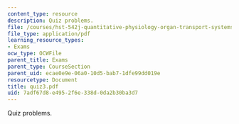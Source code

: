 ```yaml
---
content_type: resource
description: Quiz problems.
file: /courses/hst-542j-quantitative-physiology-organ-transport-systems-spring-2004/7adf67d8e4952f6e338d0da2b30ba3d7_quiz3.pdf
file_type: application/pdf
learning_resource_types:
- Exams
ocw_type: OCWFile
parent_title: Exams
parent_type: CourseSection
parent_uid: ecae0e9e-06a0-10d5-bab7-1dfe99dd019e
resourcetype: Document
title: quiz3.pdf
uid: 7adf67d8-e495-2f6e-338d-0da2b30ba3d7
---
```

Quiz problems.


